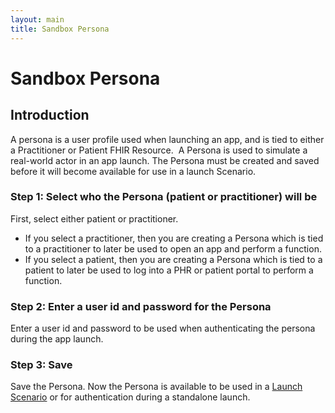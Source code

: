 ```yaml
---
layout: main
title: Sandbox Persona 
---
```



# Sandbox Persona 

## Introduction
A persona is a user profile used when launching an app, and is tied to either a Practitioner or Patient FHIR Resource. 
A Persona is used to simulate a real-world actor in an app launch. The Persona must be created and saved before it will become available for use in a launch Scenario. 


### Step 1: Select who the Persona (patient or practitioner) will be

 First, select either patient or practitioner.  

- If you select a practitioner, then you are creating a Persona which is tied to a practitioner to later be used to open an app and perform a function.
- If you select a patient, then you are creating a Persona which is tied to a patient to later be used to log into a PHR or patient portal to perform a function.

### Step 2: Enter a user id and password for the Persona

Enter a user id and password to be used when authenticating the persona during the app launch. 

### Step 3: Save

Save the Persona. Now the Persona is available to be used in a [Launch Scenario](http://docs.smarthealthit.org/sandbox/launch.html) or for authentication during a standalone launch.

